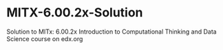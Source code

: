 # MITX-6.00.2x-Solution
Solution to MITx: 6.00.2x Introduction to Computational Thinking and Data Science course on edx.org
